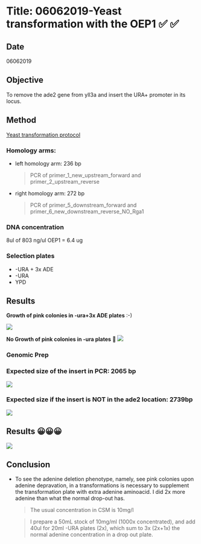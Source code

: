 
# Title: 06062019-Yeast transformation with the OEP1 :white_check_mark: :white_check_mark:

## Date
06062019
## Objective
To remove the ade2 gene from yll3a and insert the URA+ promoter in its locus.

## Method
[Yeast transformation protocol](C:\Users\linigodelacruz\Documents\PhD_2018\Documentation\SATAY\URA_transformation_in_the_ADE_locus_032019\Protocol_PCR.pdf)

### Homology arms:
* left homology arm: 236 bp
  > PCR of primer_1_new_upstream_forward and primer_2_upstream_reverse
* right homology arm: 272 bp
  > PCR of primer_5_downstream_forward and primer_6_new_downstream_reverse_NO_Rga1

### DNA concentration
8ul of 803 ng/ul OEP1 = 6.4 ug

### Selection plates
- -URA + 3x ADE
- -URA
- YPD
## Results
**Growth of pink colonies in -ura+3x ADE plates** :-)

![](../Images/pink_colonies_ura_transf_06062019.jpg)

**No Growth of pink colonies in -ura plates** 🤔
![](../Images/no_pink_colonies_-ura_06062019.jpg)

### Genomic Prep

### Expected size of the insert in PCR: 2065 bp

![](../Images/PCR_ura_in_ade2_map.png)

### Expected size if the insert is NOT in the ade2 location: 2739bp

![](../Images/PCR_ura_NOT_in_ade2_map.png)

## Results 😀😀😀

![](../Images/TUD07245_2019-06-12_16hr_43min_edited.png)

## Conclusion
 - To see the adenine deletion phenotype, namely, see pink colonies upon adenine depravation, in a transformations is necessary to supplement the transformation plate with extra adenine aminoacid. I did 2x more adenine than what the normal drop-out has.
    > The usual concentration in CSM is 10mg/l

    > I prepare a 50mL stock of 10mg/ml (1000x concentrated), and add 40ul for 20ml -URA plates (2x), which sum to 3x (2x+1x) the normal adenine concentration in a drop out plate.

